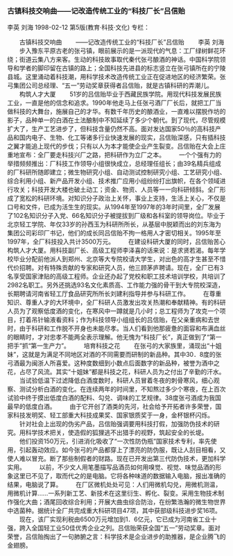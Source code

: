 ### 古镇科技交响曲——记改造传统工业的“科技厂长”吕信贻
李英  刘海
1998-02-12
第5版(教育·科技·文化)
专栏：

　　古镇科技交响曲
　　——记改造传统工业的“科技厂长”吕信贻
　　李英  刘海
　　步入豫东平原古老的张弓镇，眼前展示的是一派现代的气息：工厂绿树鲜花环绕；街道云集八方来客。生动的科技故事取代秦代张弓酿酒的神话。中国科学院领导和学者的脚印留在古镇的路上；全国科技先进县的标志竖立在张弓镇所在的宁陵县城。这里涌动着科技潮，用科学技术改造传统工业正在促进地区的经济繁荣。张弓集团公司总经理、“五一”劳动奖章获得者吕信贻，就是古镇科研的弄潮儿。
　　构筑人才大厦
　　51岁的吕信贻毕业于西藏民族学院。用现代科技发展民族工业，一直是他的信念和追求。1990年他走马上任张弓酒厂厂长后，就把工厂当做科技的大舞台，施展自己的才华。有数千年历史的酿酒业，一直难以摆脱作坊的影子，品种单一的白酒在土法酿制中不知延续了多少个朝代。到了现代，尽管规模扩大了，生产工艺进步了，但科技含量仍然不高。面对发达国家50％的高科技产品和国内电子、生物、化工等诸多行业快速发展的现实，吕信贻深感，只有插科技之翼才能追上现代的步伐；只有以人为本才能使企业产生裂变。吕信贻在大会上庄重地宣布：全厂要走科技兴厂之路，把科研作为立厂之本。
　　一个个强有力的举措频频推出：厂科技工作领导小组很快成立，总经理任组长；由39名精兵组成的厂科研所随即建立；微生物研究小组、自动测试控制研究小组、工艺研究小组、综合利用小组、新产品开发小组、技术推广应用小组纷纷打出旗帜，在各个领域进行攻关；科技开发大楼也破土动工；资金、物资、人员等一一向科研倾斜。全厂形成了宽松的科研环境。对知识分子政治上关怀，事业上支持，生活上关心，不仅是口号和文件，已成为活生生的现实。从1994年至1997年的3年时间里，全厂发展了102名知识分子入党、66名知识分子被提拔到厂级和各科室的领导岗位。毕业于北京轻工学院、年仅33岁的孙西玉为科研所所长，从基层中脱颖而出的刘东海为集团公司彩印厂书记，他们的成长同吕信贻不拘一格用人才密切相关。1995年至1997年，全厂科技投入共计3500万元。
　　在建设科研大厦的同时，吕信贻苦心构筑人才大厦。用科技副厂长、高级工程师李泽喜的话来说：是求贤若渴。每年学校毕业分配前他派人到郑州、北京等大专院校请大学生，对出色的高才生甚至不惜代价招聘。对有特殊贡献的专家和研究人员，他三顾茅庐聘请。现在，全厂已有3名享受国家津贴的高级工程师。企业还办起了党校和职工技术培训学校，共培训了2982名职工。另外还挑选93名文化素质高、工作能力强的骨干到大专院校深造，长期聘请河南省轻工厅食品研究所所长刘建利指导并参与科研工作。
　　在尊重知识、尊重人才的大环境中，全厂科研人员激发出攻关热潮和奉献精神。有的科研人员为了观察低度酒的变化，在寒风中一蹲就是几小时；总工程师为了攻克一个项目，打着吊针输液看资料；作为科技领导小组组长的吕信贻，在父亲重病和去世时，由于科研和工作脱不开身也未能尽孝。当人们看到他那疲惫的面容和布满血丝的眼睛时，才对忠孝不能两全表示理解。他无愧为“科技厂长”，真正做到了“第一把手”抓“第一生产力”。
　　培育科技之花
　　在张弓的大家族里，涌现出“十姐妹”，这就是为满足不同地区对酒的不同需要而研制的新品种。其中30．8度的张弓酒最为闽浙人所喜爱。这种度数细到小数点后面数字的新品种，被誉为酒中之花，占尽了风流。其实“十姐妹”都是科技之花，科研人员为之付出了辛勤的汗水。
　　当试验低温下过滤降低白酒度数时，科研人员冒着冬夜的刺骨寒风，细心观察、测试分析白酒的变化。在连续两年的时间里，不知熬过多少个寒夜，在上百次试验中终于摸出低度白酒的配料、勾兑、调味的工艺规律。38度张弓酒成为我国最早的低度白酒。
　　由于它开创了酒类的先河，社会给予开拓者许多荣誉，国家科技发明奖、轻工部重大科技成果奖、国家银质奖于一身，金杯银杯闪烁。
　　针对社会上出现的伪劣产品，吕信贻强调要用科技打假，加强防伪技术的研究。用科学技术把关，使造假的狐狸逃不出猎手的视野，筑起安全的长堤。
　　他们投资150万元，引进消化吸收了“一次性防伪瓶”国家技术专利，率先使用，引起轰动效应。如今张弓的产品都穿上了漂亮的防伪服，既让人刮目相看，又使人难以冒充。断了那些制假者的财路。现在已开发出第三代防伪技术，更加科学实用。
　　以前，不少文人用笔墨描写品酒员如何用嗅觉、视觉、味觉品酒的形象这里已不见了，取而代之的是电脑。它将各种味道的数据输入电脑，报出准确的结果，电脑说了算。
　　在厂区微机处处可见：人们用微机勾兑，用微机测温，用微机计算……一系列新工艺、新技术在这里衍生、孵化、裂变。采用生物技术制作强化大曲；酒尾回收综合利用；开展大曲虫综合防治，在纷繁浩瀚的微生物世界中选菌种。据统计全厂共完成重大科研项目47项，其中获部级科技进步奖16项。
　　现在，该厂实现利税由6500万元增加到1．6亿元，它已成为河南省工业十强，跨入全国轻工业50佳优秀企业之列。吕信贻荣获全国“五一”劳动奖章。面对荣誉，吕信贻掏出了一句肺腑之言：科学技术是企业进步的助推器，是企业腾飞的金翅膀。
